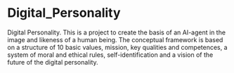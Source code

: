 # Digital_Personality
Digital Personality. This is a project to create the basis of an AI-agent in the image and likeness of a human being. The conceptual framework is based on a structure of 10 basic values, mission, key qualities and competences, a system of moral and ethical rules, self-identification and a vision of the future of the digital personality.
